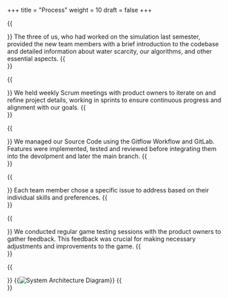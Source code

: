 +++
title = "Process"
weight = 10
draft = false
+++

{{<section title="Initial Meetings">}}
The three of us, who had worked on the simulation last semester, provided the new team members with a brief introduction to the codebase and detailed information about water scarcity, our algorithms, and other essential aspects.
{{</section>}}

{{<section title="Communication and Iteration">}}
We held weekly Scrum meetings with product owners to iterate on and refine project details, working in sprints to ensure continuous progress and alignment with our goals.
{{</section>}}

{{<section title="Programming Workflow">}}
We managed our Source Code using the Gitflow Workflow and GitLab. Features were implemented, tested and reviewed before integrating them into the devolpment and later the main branch.
{{</section>}}

{{<section title="Issue Assignment">}}
Each team member chose a specific issue to address based on their individual skills and preferences.
{{</section>}}

{{<section title="Testing">}}
We conducted regular game testing sessions with the product owners to gather feedback. This feedback was crucial for making necessary adjustments and improvements to the game.
{{</section>}}

{{<section title="System Architecture">}}
{{<image src="architecture_diagram.jpg" alt="System Architecture Diagram">}}
{{</section>}}